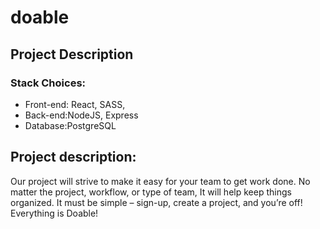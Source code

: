 # doable
## Project Description
### Stack Choices:
- Front-end: React, SASS,
- Back-end:NodeJS, Express
- Database:PostgreSQL

## Project description: 
Our project will strive to make it easy for your team
 to get work done. No matter the project, workflow,
 or type of team, It will help keep things organized. 
It must be simple – sign-up, create a project, and 
you’re off! Everything is Doable!
